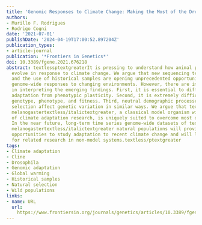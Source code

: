```yaml
---
title: 'Genomic Responses to Climate Change: Making the Most of the Drosophila Model'
authors:
- Murillo F. Rodrigues
- Rodrigo Cogni
date: '2021-07-01'
publishDate: '2024-04-19T17:00:52.897204Z'
publication_types:
- article-journal
publication: '*Frontiers in Genetics*'
doi: 10.3389/fgene.2021.676218
abstract: textlessptextgreaterIt is pressing to understand how animal populations
  evolve in response to climate change. We argue that new sequencing technologies
  and the use of historical samples are opening unprecedented opportunities to investigate
  genome-wide responses to changing environments. However, there are important challenges
  in interpreting the emerging findings. First, it is essential to differentiate genetic
  adaptation from phenotypic plasticity. Second, it is extremely difficult to map
  genotype, phenotype, and fitness. Third, neutral demographic processes and natural
  selection affect genetic variation in similar ways. We argue that textlessitalictextgreaterDrosophila
  melanogastertextless/italictextgreater, a classical model organism with decades
  of climate adaptation research, is uniquely suited to overcome most of these challenges.
  In the near future, long-term time series genome-wide datasets of textlessitalictextgreaterD.
  melanogastertextless/italictextgreater natural populations will provide exciting
  opportunities to study adaptation to recent climate change and will lay the groundwork
  for related research in non-model systems.textless/ptextgreater
tags:
- Climate adaptation
- Cline
- Drosophila
- Genomic adaptation
- Global warming
- Historical samples
- Natural selection
- Wild populations
links:
- name: URL
  url: 
    https://www.frontiersin.org/journals/genetics/articles/10.3389/fgene.2021.676218/full
---
```

